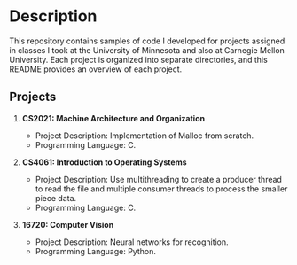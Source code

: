 # Description

This repository contains samples of code I developed for projects assigned in classes I took at the University of Minnesota and also at Carnegie Mellon University. 
Each project is organized into separate directories, and this README provides an overview of each project.

## Projects

1. **CS2021: Machine Architecture and Organization**
   - Project Description: Implementation of Malloc from scratch.
   - Programming Language: C.   

2. **CS4061: Introduction to Operating Systems**
   - Project Description: Use multithreading to create a producer thread to read the file and multiple consumer threads to process the smaller piece data.
   - Programming Language: C.

3. **16720: Computer Vision**
   - Project Description: Neural networks for recognition.
   - Programming Language: Python.
